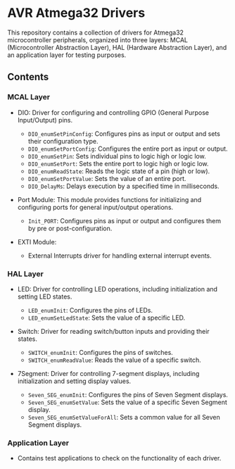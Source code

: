 # AVR Atmega32 Drivers

This repository contains a collection of drivers for Atmega32 microcontroller peripherals, organized into three layers: MCAL (Microcontroller Abstraction Layer), HAL (Hardware Abstraction Layer), and an application layer for testing purposes.

## Contents

### MCAL Layer
- DIO: Driver for configuring and controlling GPIO (General Purpose Input/Output) pins.
  - `DIO_enumSetPinConfig`: Configures pins as input or output and sets their configuration type.
  - `DIO_enumSetPortConfig`: Configures the entire port as input or output.
  - `DIO_enumSetPin`: Sets individual pins to logic high or logic low.
  - `DIO_enumSetPort`: Sets the entire port to logic high or logic low.
  - `DIO_enumReadState`: Reads the logic state of a pin (high or low).
  - `DIO_enumSetPortValue`: Sets the value of an entire port.
  - `DIO_DelayMs`: Delays execution by a specified time in milliseconds.

- Port Module: This module provides functions for initializing and configuring ports for general input/output operations.
  - `Init_PORT`: Configures pins as input or output and configures them by pre or post-configuration. 
  
- EXTI Module:
  - External Interrupts driver for handling external interrupt events.


### HAL Layer
- LED: Driver for controlling LED operations, including initialization and setting LED states.
  - `LED_enumInit`: Configures the pins of LEDs.
  - `LED_enumSetLedState`: Sets the value of a specific LED.

- Switch: Driver for reading switch/button inputs and providing their states.
  - `SWITCH_enumInit`: Configures the pins of switches.
  - `SWITCH_enumReadValue`: Reads the value of a specific switch.

- 7Segment: Driver for controlling 7-segment displays, including initialization and setting display values.
  - `Seven_SEG_enumInit`: Configures the pins of Seven Segment displays.
  - `Seven_SEG_enumSetValue`: Sets the value of a specific Seven Segment display.
  - `Seven_SEG_enumSetValueForAll`: Sets a common value for all Seven Segment displays.


### Application Layer
- Contains test applications to check on the functionality of each driver.

